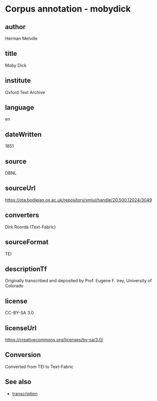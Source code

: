 
# Corpus annotation - mobydick

## author

Herman Melville


## title

Moby Dick


## institute

Oxford Text Archive


## language

en


## dateWritten

1851


## source

DBNL


## sourceUrl

https://ota.bodleian.ox.ac.uk/repository/xmlui/handle/20.500.12024/3049


## converters

Dirk Roorda (Text-Fabric)


## sourceFormat

TEI


## descriptionTf

Originally transcribed and deposited by Prof. Eugene F. Irey, University of Colorado


## license

CC-BY-SA 3.0


## licenseUrl

https://creativecommons.org/licenses/by-sa/3.0/


## Conversion

Converted from TEI to Text-Fabric

## See also

*   [transcription](transcription.md)
